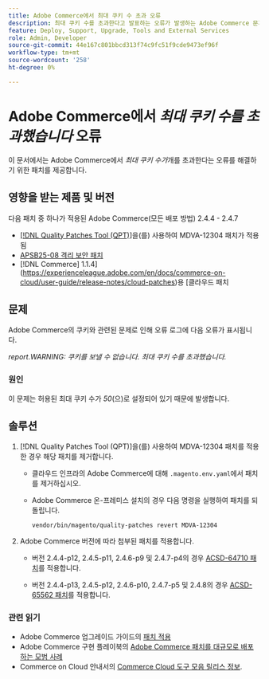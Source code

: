 ```yaml
---
title: Adobe Commerce에서 최대 쿠키 수 초과 오류
description: 최대 쿠키 수를 초과한다고 발표하는 오류가 발생하는 Adobe Commerce 문제를 해결하는 방법에 대해 알아봅니다.
feature: Deploy, Support, Upgrade, Tools and External Services
role: Admin, Developer
source-git-commit: 44e167c801bbcd313f74c9fc51f9cde9473ef96f
workflow-type: tm+mt
source-wordcount: '258'
ht-degree: 0%

---
```


# Adobe Commerce에서 *최대 쿠키 수를 초과했습니다* 오류

이 문서에서는 Adobe Commerce에서 *최대 쿠키 수가*&#x200B;개를 초과한다는 오류를 해결하기 위한 패치를 제공합니다.

## 영향을 받는 제품 및 버전

다음 패치 중 하나가 적용된 Adobe Commerce(모든 배포 방법) 2.4.4 - 2.4.7

* [[!DNL Quality Patches Tool (QPT)]](https://experienceleague.adobe.com/en/docs/commerce-operations/tools/quality-patches-tool/release-notes)을(를) 사용하여 MDVA-12304 패치가 적용됨
* [APSB25-08 격리 보안 패치](/help/troubleshooting/known-issues-patches-attached/security-update-available-for-adobe-commerce-apsb25-08.md)
*  [!DNL Commerce] 1.1.4](https://experienceleague.adobe.com/en/docs/commerce-on-cloud/user-guide/release-notes/cloud-patches)용 [클라우드 패치

## 문제

Adobe Commerce의 쿠키와 관련된 문제로 인해 오류 로그에 다음 오류가 표시됩니다.

*report.WARNING: 쿠키를 보낼 수 없습니다. 최대 쿠키 수를 초과했습니다.*

### 원인

이 문제는 허용된 최대 쿠키 수가 *50*(으)로 설정되어 있기 때문에 발생합니다.

## 솔루션

1. [!DNL Quality Patches Tool (QPT)]을(를) 사용하여 MDVA-12304 패치를 적용한 경우 해당 패치를 제거합니다.

   * 클라우드 인프라의 Adobe Commerce에 대해 `.magento.env.yaml`에서 패치를 제거하십시오.
   * Adobe Commerce 온-프레미스 설치의 경우 다음 명령을 실행하여 패치를 되돌립니다.

     `vendor/bin/magento/quality-patches revert MDVA-12304`

1. Adobe Commerce 버전에 따라 첨부된 패치를 적용합니다.

   * 버전 2.4.4-p12, 2.4.5-p11, 2.4.6-p9 및 2.4.7-p4의 경우 [ACSD-64710 패치](assets/acsd-64710_2.4.5-p11.patch.zip)를 적용합니다.

   * 버전 2.4.4-p13, 2.4.5-p12, 2.4.6-p10, 2.4.7-p5 및 2.4.8의 경우 [ACSD-65562 패치](assets/acsd-65562_2.4.5-p12.patch.zip)를 적용합니다.

### 관련 읽기

* Adobe Commerce 업그레이드 가이드의 [패치 적용](https://experienceleague.adobe.com/en/docs/commerce-operations/upgrade-guide/patches/apply)
* Adobe Commerce 구현 플레이북의 [Adobe Commerce 패치를 대규모로 배포하는 모범 사례](https://experienceleague.adobe.com/en/docs/commerce-operations/implementation-playbook/best-practices/maintenance/patching-at-scale)
* Commerce on Cloud 안내서의 [Commerce Cloud 도구 모음 릴리스 정보](https://experienceleague.adobe.com/en/docs/commerce-on-cloud/user-guide/release-notes/cloud-tools-suite).
